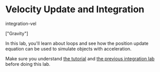 # Velocity Update and Integration

integration-vel

["Gravity"]

In this lab, you'll learn about loops and see how the position update
equation can be used to simulate objects with acceleration.

Make sure you understand [the tutorial](https://simple-physics.org/tutorial/gravity.html)
and [the previous integration lab](https://simple-physics.org/lab/integration-pos.html) before doing this lab.
